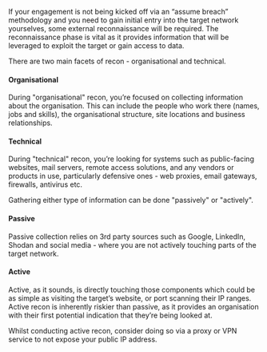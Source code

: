 If your engagement is not being kicked off via an “assume breach” methodology and you need to gain initial entry into the target network yourselves, some external reconnaissance will be required. The reconnaissance phase is vital as it provides information that will be leveraged to exploit the target or gain access to data.

There are two main facets of recon - organisational and technical.

#### Organisational
During "organisational" recon, you’re focused on collecting information about the organisation. This can include the people who work there (names, jobs and skills), the organisational structure, site locations and business relationships.

#### Technical
During "technical" recon, you’re looking for systems such as public-facing websites, mail servers, remote access solutions, and any vendors or products in use, particularly defensive ones - web proxies, email gateways, firewalls, antivirus etc.

Gathering either type of information can be done "passively" or "actively".

#### Passive

Passive collection relies on 3rd party sources such as Google, LinkedIn, Shodan and social media - where you are not actively touching parts of the target network.

#### Active

Active, as it sounds, is directly touching those components which could be as simple as visiting the target’s website, or port scanning their IP ranges. Active recon is inherently riskier than passive, as it provides an organisation with their first potential indication that they’re being looked at.

Whilst conducting active recon, consider doing so via a proxy or VPN service to not expose your public IP address.